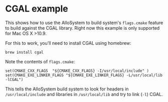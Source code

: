 # CGAL example

This shows how to use the AlloSystem to build system's `flags.cmake` feature to
build against the CGAL library. Right now this example is only supported for
Mac OS X >10.9.

For this to work, you'll need to install CGAL using homebrew:

    brew install cgal

Note the contents of `flags.cmake`:

    set(CMAKE_CXX_FLAGS  "${CMAKE_CXX_FLAGS} -I/usr/local/include" )
    set(CMAKE_EXE_LINKER_FLAGS "${CMAKE_EXE_LINKER_FLAGS} -L/usr/local/lib -lCGAL")

This tells the AlloSystem build system to look for headers in
`/usr/local/include` and libraries in `/usr/local/lib` and try to link (`-l`)
CGAL.
